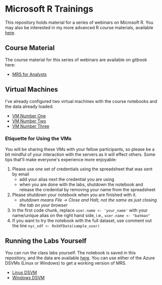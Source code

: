 Microsoft R Trainings
=====================

This repository holds material for a series of webinars on Microsoft R. You may also be interested in my more advanced R course materials, available [here](https://github.com/akzaidi/R-cadence).

## Course Material

The course material for this series of webinars are available on gitbook here:

+ [MRS for Analysts](https://www.gitbook.com/book/smott/introduction-to-mrs-for-analysts/details)

## Virtual Machines

I've already configured two virtual machines with the course notebooks and the data already loaded.

+ [VM Number One](https://cogdsvm.eastus.cloudapp.azure.com:8000/)
+ [VM Number Two](https://cogdsvmtwo.eastus.cloudapp.azure.com:8000/)
+ [VM Number Three](https://cogdsvmthree.eastus.cloudapp.azure.com:8000/)

### Etiquette for Using the VMs

You will be sharing these VMs with your fellow participants, so please be a bit mindful of your interaction with the servers as it will effect others. Some tips that'll make everyone's experience more enjoyable:

1. Please use one set of credentials using the spreadsheet that was sent by email
	- add your alias next the credential you are using
	- when you are done with the labs, shutdown the notebook and release the credential by removing your name from the spreadsheet
2. Please shutdown your notebook when you are finished with it.
	- _shutdown means File -> Close and Halt, not the same as just closing the tab on your browser_
3. In the first code chunk, replace `user.name <- 'your_name'` with your name/unique alias on the right hand side, i.e., `user.name <- "batman"`
4. If you want to try the notebook with the full dataset, use comment out the line `nyc_xdf <- RxXdfData(sample_user)`


## Running the Labs Yourself

You can run the class labs yourself. The notebook is saved in this repository, and the data are available [here](http://alizaidi.blob.core.windows.net/training/nyctaxidata.zip). You can use either of the Azure DSVMs (Linux or Windows) to get a working version of MRS.

+ [Linux DSVM](https://github.com/Azure/Azure-MachineLearning-DataScience/tree/master/Data-Science-Virtual-Machine/Linux)
+ [Windows DSVM](https://github.com/Azure/Azure-MachineLearning-DataScience/tree/master/Data-Science-Virtual-Machine/Windows)
